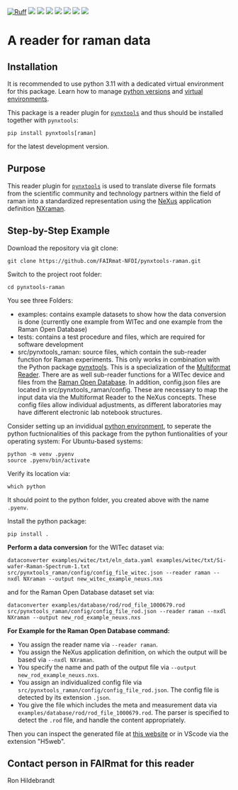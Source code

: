 [![Ruff](https://img.shields.io/endpoint?url=https://raw.githubusercontent.com/astral-sh/ruff/main/assets/badge/v2.json)](https://github.com/astral-sh/ruff)
![](https://github.com/FAIRmat-NFDI/pynxtools-raman/actions/workflows/pytest.yml/badge.svg)
![](https://github.com/FAIRmat-NFDI/pynxtools-raman/actions/workflows/pylint.yml/badge.svg)
![](https://github.com/FAIRmat-NFDI/pynxtools-raman/actions/workflows/publish.yml/badge.svg)
![](https://img.shields.io/pypi/pyversions/pynxtools-raman)
![](https://img.shields.io/pypi/l/pynxtools-raman)
![](https://img.shields.io/pypi/v/pynxtools-raman)
![](https://coveralls.io/repos/github/FAIRmat-NFDI/pynxtools_raman/badge.svg?branch=main)

# A reader for raman data

## Installation

It is recommended to use python 3.11 with a dedicated virtual environment for this package.
Learn how to manage [python versions](https://github.com/pyenv/pyenv) and
[virtual environments](https://realpython.com/python-virtual-environments-a-primer/).

This package is a reader plugin for [`pynxtools`](https://github.com/FAIRmat-NFDI/pynxtools) and thus should be installed together with `pynxtools`:


```shell
pip install pynxtools[raman]
```

for the latest development version.

## Purpose
This reader plugin for [`pynxtools`](https://github.com/FAIRmat-NFDI/pynxtools) is used to translate diverse file formats from the scientific community and technology partners
within the field of raman into a standardized representation using the
[NeXus](https://www.nexusformat.org/) application definition [NXraman](https://fairmat-nfdi.github.io/nexus_definitions/classes/contributed_definitions/NXraman.html#nxraman).


## Step-by-Step Example
Download the repository via git clone:
```shell
git clone https://github.com/FAIRmat-NFDI/pynxtools-raman.git
```
Switch to the project root folder:
```shell
cd pynxtools-raman
```
You see three Folders:
- examples: contains example datasets to show how the data conversion is done (currently one example from WITec and one example from the Raman Open Database)
- tests: contains a test procedure and files, which are required for software development
- src/pynxtools_raman: source files, which contain the sub-reader function for Raman experiments. This only works in combination with the Python package [pynxtools](https://github.com/FAIRmat-NFDI/pynxtools). This is a specialization of the [Multiformat Reader](https://fairmat-nfdi.github.io/pynxtools/how-tos/use-multi-format-reader.html). There are as well sub-reader functions for a WITec device and files from the [Raman Open Database](https://solsa.crystallography.net/rod/new.html?CODSESSION=f4b7fb6d2jsataebeph9qkchue). In addition, config.json files are located in src/pynxtools_raman/config. These are necessary to map the input data via the Multiformat Reader to the NeXus concepts. These config files allow individual adjustments, as different laboratories may have different electronic lab notebook structures.

Consider setting up an invididual [python environment](https://realpython.com/python-virtual-environments-a-primer/), to seperate the python fuctnionalities of this package from the python funtionalities of your operating system:
For Ubuntu-based systems:
```shell
python -m venv .pyenv
source .pyenv/bin/activate
```
Verify its location via:
```shell
which python
```
It should point to the python folder, you created above with the name `.pyenv`.


Install the python package:
```shell
pip install .
```
**Perform a data conversion**
for the WITec dataset via:
```shell
dataconverter examples/witec/txt/eln_data.yaml examples/witec/txt/Si-wafer-Raman-Spectrum-1.txt src/pynxtools_raman/config/config_file_witec.json --reader raman --nxdl NXraman --output new_witec_example_neuxs.nxs
```

and for the Raman Open Database dataset set via:
```shell
dataconverter examples/database/rod/rod_file_1000679.rod src/pynxtools_raman/config/config_file_rod.json --reader raman --nxdl NXraman --output new_rod_example_neuxs.nxs
```

**For Example for the Raman Open Database command:**
- You assign the reader name via `--reader raman`.
- You assign the NeXus application definition, on which the output will be based via `--nxdl NXraman`.
- You specify the name and path of the output file via `--output new_rod_example_neuxs.nxs`.
- You assign an individualized config file via `src/pynxtools_raman/config/config_file_rod.json`. The config file is detected by its extension `.json`.
- You give the file which includes the meta and measurement data via `examples/database/rod/rod_file_1000679.rod`. The parser is specified to detect the `.rod` file, and handle the content appropriately.

Then you can inspect the generated file at [this website](https://h5web.panosc.eu/h5wasm) or in VScode via the extension "H5web".


## Contact person in FAIRmat for this reader
Ron Hildebrandt
